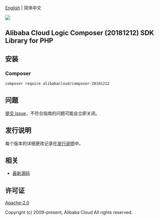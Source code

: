 [English](README.md) | 简体中文

![](https://aliyunsdk-pages.alicdn.com/icons/AlibabaCloud.svg)

## Alibaba Cloud Logic Composer (20181212) SDK Library for PHP

## 安装

### Composer

```bash
composer require alibabacloud/composer-20181212
```

## 问题

[提交 Issue](https://github.com/aliyun/alibabacloud-sdk/issues/new)，不符合指南的问题可能会立即关闭。

## 发行说明

每个版本的详细更改记录在[发行说明](./ChangeLog.txt)中。

## 相关

* [最新源码](https://github.com/aliyun/alibabacloud-sdk)

## 许可证

[Apache-2.0](http://www.apache.org/licenses/LICENSE-2.0)

Copyright (c) 2009-present, Alibaba Cloud All rights reserved.
